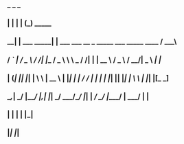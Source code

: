 ###      _                _                           _
###     | |              | |                         (_)                                _____
###   __| |  ___    _____| |       ___  ___       __  _  _____    ___    _____ ____    /  ___\
###  / _` | / _ \  /   _/| |___   / _ \ \  \  _  /  /| | | __ \  / _ \  /  __/|  _ \  _| |_    
### | (_| || |_| | \  \  |  __ \ | |_| | |  \/ \/  | | | | |_| || |_| | \  \  | |_| |[_   _]
###  \__,_| \___/ |____/ |_,| |_| \___/   \___/\__/  |_| | ___/  \___/ |____/ | ___/   | |
###                                                      | |                  | |      |_|
###                                                      |_|                  |_|


